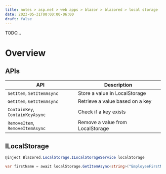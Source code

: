 ```yaml
---
title: notes > asp.net > web apps > blazor > blazored > local storage
date: 2023-05-31T00:00:00-06:00
draft: false
---
```


TODO...

# Overview
## APIs
| API | Description |
|-----|-------------|
| `SetItem`, `SetItemAsync` | Store a value in LocalStorage |
| `GetItem`, `GetItemAsync` | Retrieve a value based on a key |
| `ContainKey`, `ContainKeyAsync` | Check if a key exists |
| `RemoveItem`, `RemoveItemAsync` | Remove a value from LocalStorage |

## ILocalStorage
```cs
@inject Blazored.LocalStorage.ILocalStorageService localStorage

var firstName = await localStorage.GetItemAsync<string>("EmployeeFirstName");
```
